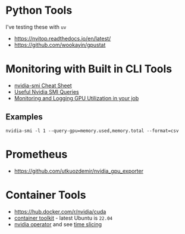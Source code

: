 # Python Tools

I've testing these with `uv`

- https://nvitop.readthedocs.io/en/latest/
- https://github.com/wookayin/gpustat

# Monitoring with Built in CLI Tools
- [nvidia-smi Cheat Sheet](https://www.seimaxim.com/kb/gpu/nvidia-smi-cheat-sheet)
- [Useful Nvidia SMI Queries](https://enterprise-support.nvidia.com/s/article/Useful-nvidia-smi-Queries-2)
- [Monitoring and Logging GPU Utilization in your job](https://www.docs.arc.vt.edu/usage/gpumon.html)

## Examples

```
nvidia-smi -l 1 --query-gpu=memory.used,memory.total --format=csv
```

# Prometheus
- https://github.com/utkuozdemir/nvidia_gpu_exporter

# Container Tools 
- https://hub.docker.com/r/nvidia/cuda
- [container toolkit](https://docs.nvidia.com/datacenter/cloud-native/container-toolkit/latest/install-guide.html#installation) - latest Ubuntu is `22.04`
- [nvidia operator](https://docs.nvidia.com/datacenter/cloud-native/gpu-operator/latest/getting-started.html#prerequisites) and see [time slicing](https://docs.nvidia.com/datacenter/cloud-native/gpu-operator/latest/gpu-sharing.html#)

